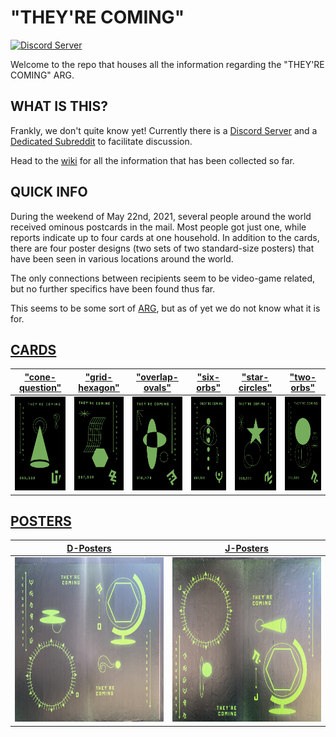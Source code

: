 # "THEY'RE COMING"

[![Discord Server](https://img.shields.io/discord/846443824054403083.svg?color=7289da&label=theyrecoming&logo=discord&style=flat-square)](https://discord.gg/MBXNVKRYNJ)


Welcome to the repo that houses all the information regarding the "THEY'RE COMING" ARG.

## WHAT IS THIS?

Frankly, we don't quite know yet! Currently there is a [Discord Server](https://discord.gg/MBXNVKRYNJ) and a [Dedicated Subreddit](https://www.reddit.com/r/TheyreComing/) to facilitate discussion.

Head to the [wiki](https://github.com/junk-shop/they-are-coming/wiki) for all the information that has been collected so far.

## QUICK INFO

During the weekend of May 22nd, 2021, several people around the world received ominous postcards in the mail. Most people got just one, while reports indicate up to four cards at one household. In addition to the cards, there are four poster designs (two sets of two standard-size posters) that have been seen in various locations around the world.

The only connections between recipients seem to be video-game related, but no further specifics have been found thus far.

This seems to be some sort of [ARG](https://en.wikipedia.org/wiki/Alternate_reality_game), but as of yet we do not know what it is for.

## [CARDS](https://github.com/junk-shop/they-are-coming/wiki/cards) 

| ["cone-question"](https://github.com/junk-shop/they-are-coming/wiki/cone-question) | ["grid-hexagon"](https://github.com/junk-shop/they-are-coming/wiki/grid-hexagon) | ["overlap-ovals"](https://github.com/junk-shop/they-are-coming/wiki/overlap-ovals) | ["six-orbs"](https://github.com/junk-shop/they-are-coming/wiki/six-orbs) | ["star-circles"](https://github.com/junk-shop/they-are-coming/wiki/star-circles) | ["two-orbs"](https://github.com/junk-shop/they-are-coming/wiki/two-orbs) |
| :-----------: | :-----------: | :-----------: | :-----------: | :-----------: | :-----------: |
| <img src="https://github.com/junk-shop/they-are-coming/blob/main/postcards/cone-question-edited.png" width="100" height="150"/> | <img src="https://github.com/junk-shop/they-are-coming/blob/main/postcards/grid-hexagon-edited.png" width="100" height="150"/> | <img src="https://github.com/junk-shop/they-are-coming/blob/main/postcards/overlap-ovals-edited.png" width="100" height="150"/> | <img src="https://github.com/junk-shop/they-are-coming/blob/main/postcards/six-orbs-edited.png" width="100" height="150"/> | <img src="https://github.com/junk-shop/they-are-coming/blob/main/postcards/star-circles-edited.png" width="100" height="150"/> | <img src="https://github.com/junk-shop/they-are-coming/blob/main/postcards/two-orbs-edited.png" width="100" height="150"/> |

## [POSTERS](https://github.com/junk-shop/they-are-coming/wiki/posters)

| [D-Posters](https://github.com/junk-shop/they-are-coming/wiki/d-posters) | [J-Posters](https://github.com/junk-shop/they-are-coming/wiki/j-posters) |
| -------- | -------- |
| <img src="https://github.com/junk-shop/they-are-coming/blob/main/posters/d-posters.jpg" width="350" height="263"/> | <img src="https://github.com/junk-shop/they-are-coming/blob/main/posters/j-posters.jpg" width="350" height="263"/> |
